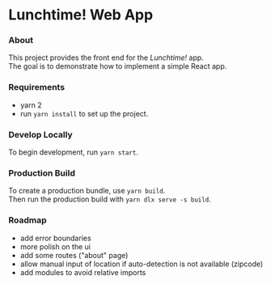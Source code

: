 # Lunchtime! Web App

### About
This project provides the front end for the *Lunchtime!* app.\
The goal is to demonstrate how to implement a simple React app.

### Requirements
- yarn 2
- run `yarn install` to set up the project.

### Develop Locally
To begin development, run `yarn start`.

### Production Build
To create a production bundle, use `yarn build`.\
Then run the production build with `yarn dlx serve -s build`.

### Roadmap
- add error boundaries
- more polish on the ui
- add some routes ("about" page)
- allow manual input of location if auto-detection is not available (zipcode)
- add modules to avoid relative imports